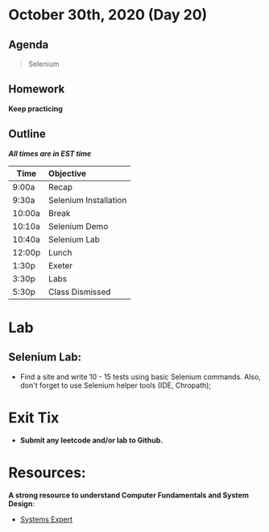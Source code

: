 # October 30th, 2020 (Day 20)

## Agenda
> Selenium

## Homework 
**Keep practicing**

## Outline
_**All times are in EST time**_

| Time   | Objective                        |
| -------|:---------------------------------|
| 9:00a  | Recap                            |  
| 9:30a  | Selenium Installation            |    
| 10:00a | Break                            |
| 10:10a | Selenium Demo                    |
| 10:40a | Selenium Lab                     |
| 12:00p | Lunch                            |
| 1:30p  | Exeter                           | 
| 3:30p  | Labs                             |
| 5:30p  | Class Dismissed                  |

# Lab

   ## Selenium Lab:
  
  - Find a site and write 10 - 15 tests using basic Selenium commands. Also, don't forget to use Selenium helper tools (IDE, Chropath);
  
# Exit Tix 
  - **Submit any leetcode and/or lab to Github.**

# Resources:
**A strong resource to understand Computer Fundamentals and System Design**:
- [Systems Expert](https://www.algoexpert.io/systems/product)